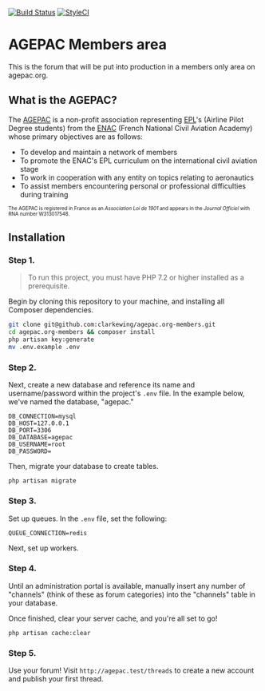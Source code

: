 <p>
    <a href="https://travis-ci.org/clarkewing/agepac.org-members"><img src="https://travis-ci.org/clarkewing/agepac.org-members.svg?branch=master" alt="Build Status"></a>
    <a href="https://github.styleci.io/repos/257234373"><img src="https://github.styleci.io/repos/257234373/shield?branch=master" alt="StyleCI"></a>
</p>

# AGEPAC Members area

This is the forum that will be put into production in a members only area on agepac.org.

What is the AGEPAC?
-----
The [AGEPAC](http://www.agepac.org "View the AGEPAC website") is a non-profit association representing [EPL](http://www.enac.fr/en/pilot-training)'s (Airline Pilot Degree students) from the [ENAC](http://www.enac.fr "View the ENAC website") (French National Civil Aviation Academy) whose primary objectives are as follows:

- To develop and maintain a network of members
- To promote the ENAC's EPL curriculum on the international civil aviation stage
- To work in cooperation with any entity on topics relating to aeronautics
- To assist members encountering personal or professional difficulties during training

<sub><sup>The AGEPAC is registered in France as an _Association Loi de 1901_ and appears in the _Journal Officiel_ with RNA number W313017548.</sup></sub>

## Installation

### Step 1.

> To run this project, you must have PHP 7.2 or higher installed as a prerequisite.

Begin by cloning this repository to your machine, and installing all Composer dependencies.

```bash
git clone git@github.com:clarkewing/agepac.org-members.git
cd agepac.org-members && composer install
php artisan key:generate
mv .env.example .env
```

### Step 2.

Next, create a new database and reference its name and username/password within the project's `.env` file. In the example below, we've named the database, "agepac."

```
DB_CONNECTION=mysql
DB_HOST=127.0.0.1
DB_PORT=3306
DB_DATABASE=agepac
DB_USERNAME=root
DB_PASSWORD=
```

Then, migrate your database to create tables.

```
php artisan migrate
```

### Step 3.

Set up queues. In the `.env` file, set the following:

```
QUEUE_CONNECTION=redis
```

Next, set up workers.

### Step 4.

Until an administration portal is available, manually insert any number of "channels" (think of these as forum categories) into the "channels" table in your database.

Once finished, clear your server cache, and you're all set to go!

```
php artisan cache:clear
```

### Step 5.

Use your forum! Visit `http://agepac.test/threads` to create a new account and publish your first thread.
